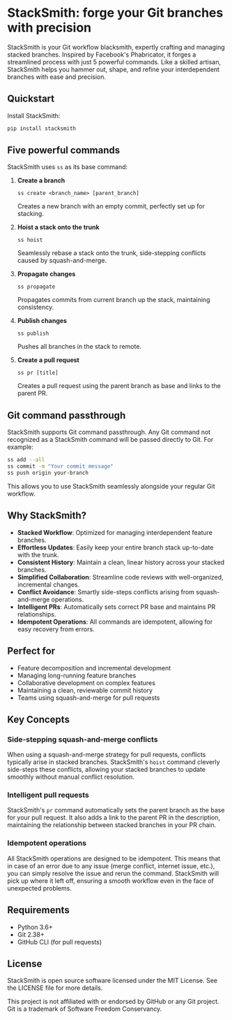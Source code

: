 # StackSmith: forge your Git branches with precision

StackSmith is your Git workflow blacksmith, expertly crafting and managing stacked branches. Inspired by Facebook's Phabricator, it forges a streamlined process with just 5 powerful commands. Like a skilled artisan, StackSmith helps you hammer out, shape, and refine your interdependent branches with ease and precision.

## Quickstart

Install StackSmith:

```bash
pip install stacksmith
```

## Five powerful commands

StackSmith uses `ss` as its base command:

1. **Create a branch**
   ```
   ss create <branch_name> [parent_branch]
   ```
   Creates a new branch with an empty commit, perfectly set up for stacking.

2. **Hoist a stack onto the trunk**
   ```
   ss hoist
   ```
   Seamlessly rebase a stack onto the trunk, side-stepping conflicts caused by squash-and-merge.

3. **Propagate changes**
   ```
   ss propagate
   ```
   Propagates commits from current branch up the stack, maintaining consistency.

4. **Publish changes**
   ```
   ss publish
   ```
   Pushes all branches in the stack to remote.

5. **Create a pull request**
   ```
   ss pr [title]
   ```
   Creates a pull request using the parent branch as base and links to the parent PR.

## Git command passthrough

StackSmith supports Git command passthrough. Any Git command not recognized as a StackSmith command will be passed directly to Git. For example:

```bash
ss add --all
ss commit -m "Your commit message"
ss push origin your-branch
```

This allows you to use StackSmith seamlessly alongside your regular Git workflow.

## Why StackSmith?

- **Stacked Workflow**: Optimized for managing interdependent feature branches.
- **Effortless Updates**: Easily keep your entire branch stack up-to-date with the trunk.
- **Consistent History**: Maintain a clean, linear history across your stacked branches.
- **Simplified Collaboration**: Streamline code reviews with well-organized, incremental changes.
- **Conflict Avoidance**: Smartly side-steps conflicts arising from squash-and-merge operations.
- **Intelligent PRs**: Automatically sets correct PR base and maintains PR relationships.
- **Idempotent Operations**: All commands are idempotent, allowing for easy recovery from errors.

## Perfect for

- Feature decomposition and incremental development
- Managing long-running feature branches
- Collaborative development on complex features
- Maintaining a clean, reviewable commit history
- Teams using squash-and-merge for pull requests

## Key Concepts

### Side-stepping squash-and-merge conflicts

When using a squash-and-merge strategy for pull requests, conflicts typically arise in stacked branches. StackSmith's `hoist` command cleverly side-steps these conflicts, allowing your stacked branches to update smoothly without manual conflict resolution.

### Intelligent pull requests

StackSmith's `pr` command automatically sets the parent branch as the base for your pull request. It also adds a link to the parent PR in the description, maintaining the relationship between stacked branches in your PR chain.

### Idempotent operations

All StackSmith operations are designed to be idempotent. This means that in case of an error due to any issue (merge conflict, internet issue, etc.), you can simply resolve the issue and rerun the command. StackSmith will pick up where it left off, ensuring a smooth workflow even in the face of unexpected problems.

## Requirements

- Python 3.6+
- Git 2.38+
- GitHub CLI (for pull requests)

## License

StackSmith is open source software licensed under the MIT License. See the LICENSE file for more details.

This project is not affiliated with or endorsed by GitHub or any Git project. Git is a trademark of Software Freedom Conservancy.